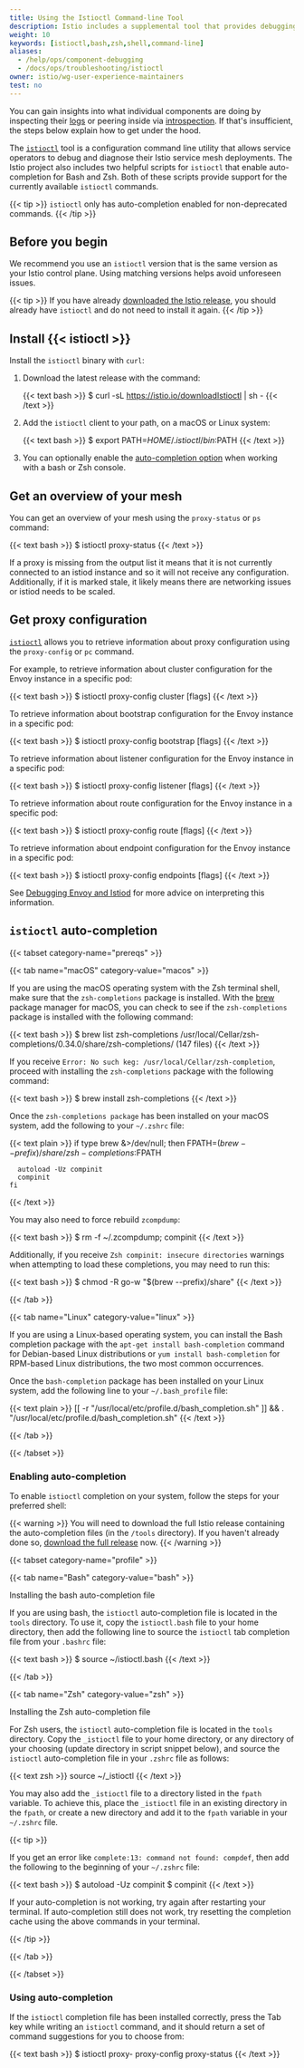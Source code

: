 ```yaml
---
title: Using the Istioctl Command-line Tool
description: Istio includes a supplemental tool that provides debugging and diagnosis for Istio service mesh deployments.
weight: 10
keywords: [istioctl,bash,zsh,shell,command-line]
aliases:
  - /help/ops/component-debugging
  - /docs/ops/troubleshooting/istioctl
owner: istio/wg-user-experience-maintainers
test: no
---
```


You can gain insights into what individual components are doing by inspecting their
[logs](/docs/ops/diagnostic-tools/component-logging/) or peering inside via
[introspection](/docs/ops/diagnostic-tools/controlz/). If that's insufficient,
the steps below explain how to get under the hood.

The [`istioctl`](/docs/reference/commands/istioctl) tool is a configuration command line utility
that allows service operators to debug and diagnose their Istio service mesh deployments.
The Istio project also includes two helpful scripts for `istioctl` that enable auto-completion
for Bash and Zsh. Both of these scripts provide support for the currently available `istioctl` commands.

{{< tip >}}
`istioctl` only has auto-completion enabled for non-deprecated commands.
{{< /tip >}}

## Before you begin

We recommend you use an `istioctl` version that is the same version as your Istio control plane.
Using matching versions helps avoid unforeseen issues.

{{< tip >}}
If you have already [downloaded the Istio release](/docs/setup/getting-started/#download), you should
already have `istioctl` and do not need to install it again.
{{< /tip >}}

## Install {{< istioctl >}}

Install the `istioctl` binary with `curl`:

1. Download the latest release with the command:

    {{< text bash >}}
    $ curl -sL https://istio.io/downloadIstioctl | sh -
    {{< /text >}}

1. Add the `istioctl` client to your path, on a macOS or Linux system:

    {{< text bash >}}
    $ export PATH=$HOME/.istioctl/bin:$PATH
    {{< /text >}}

1. You can optionally enable the [auto-completion option](#enabling-auto-completion) when working with a bash or Zsh console.

## Get an overview of your mesh

You can get an overview of your mesh using the `proxy-status` or `ps` command:

{{< text bash >}}
$ istioctl proxy-status
{{< /text >}}

If a proxy is missing from the output list it means that it is not currently connected to an istiod instance and so it
will not receive any configuration. Additionally, if it is marked stale, it likely means there are networking issues or
istiod needs to be scaled.

## Get proxy configuration

[`istioctl`](/docs/reference/commands/istioctl) allows you to retrieve information
about proxy configuration using the `proxy-config` or `pc` command.

For example, to retrieve information about cluster configuration for the Envoy instance in a specific pod:

{{< text bash >}}
$ istioctl proxy-config cluster <pod-name> [flags]
{{< /text >}}

To retrieve information about bootstrap configuration for the Envoy instance in a specific pod:

{{< text bash >}}
$ istioctl proxy-config bootstrap <pod-name> [flags]
{{< /text >}}

To retrieve information about listener configuration for the Envoy instance in a specific pod:

{{< text bash >}}
$ istioctl proxy-config listener <pod-name> [flags]
{{< /text >}}

To retrieve information about route configuration for the Envoy instance in a specific pod:

{{< text bash >}}
$ istioctl proxy-config route <pod-name> [flags]
{{< /text >}}

To retrieve information about endpoint configuration for the Envoy instance in a specific pod:

{{< text bash >}}
$ istioctl proxy-config endpoints <pod-name> [flags]
{{< /text >}}

See [Debugging Envoy and Istiod](/docs/ops/diagnostic-tools/proxy-cmd/) for more advice on interpreting this information.

## `istioctl` auto-completion

{{< tabset category-name="prereqs" >}}

{{< tab name="macOS" category-value="macos" >}}

If you are using the macOS operating system with the Zsh terminal shell, make sure that
the `zsh-completions` package is installed. With the [brew](https://brew.sh) package manager
for macOS, you can check to see if the `zsh-completions` package is installed with the following command:

{{< text bash >}}
$ brew list zsh-completions
/usr/local/Cellar/zsh-completions/0.34.0/share/zsh-completions/ (147 files)
{{< /text >}}

If you receive `Error: No such keg: /usr/local/Cellar/zsh-completion`,
proceed with installing the `zsh-completions` package with the following command:

{{< text bash >}}
$ brew install zsh-completions
{{< /text >}}

Once the `zsh-completions package` has been installed on your macOS system, add the following to your `~/.zshrc` file:

{{< text plain >}}
    if type brew &>/dev/null; then
      FPATH=$(brew --prefix)/share/zsh-completions:$FPATH

      autoload -Uz compinit
      compinit
    fi
{{< /text >}}

You may also need to force rebuild `zcompdump`:

{{< text bash >}}
$ rm -f ~/.zcompdump; compinit
{{< /text >}}

Additionally, if you receive `Zsh compinit: insecure directories` warnings
when attempting to load these completions, you may need to run this:

{{< text bash >}}
$ chmod -R go-w "$(brew --prefix)/share"
{{< /text >}}

{{< /tab >}}

{{< tab name="Linux" category-value="linux" >}}

If you are using a Linux-based operating system, you can install the Bash completion package
with the `apt-get install bash-completion` command for Debian-based Linux distributions or
`yum install bash-completion` for RPM-based Linux distributions, the two most common occurrences.

Once the `bash-completion` package has been installed on your Linux system,
add the following line to your `~/.bash_profile` file:

{{< text plain >}}
[[ -r "/usr/local/etc/profile.d/bash_completion.sh" ]] && . "/usr/local/etc/profile.d/bash_completion.sh"
{{< /text >}}

{{< /tab >}}

{{< /tabset >}}

### Enabling auto-completion

To enable `istioctl` completion on your system, follow the steps for your preferred shell:

{{< warning >}}
You will need to download the full Istio release containing the auto-completion files (in the `/tools` directory).
If you haven't already done so, [download the full release](/docs/setup/getting-started/#download) now.
{{< /warning >}}

{{< tabset category-name="profile" >}}

{{< tab name="Bash" category-value="bash" >}}

Installing the bash auto-completion file

If you are using bash, the `istioctl` auto-completion file is located in the `tools` directory.
To use it, copy the `istioctl.bash` file to your home directory, then add the following line to
source the `istioctl` tab completion file from your `.bashrc` file:

{{< text bash >}}
$ source ~/istioctl.bash
{{< /text >}}

{{< /tab >}}

{{< tab name="Zsh" category-value="zsh" >}}

Installing the Zsh auto-completion file

For Zsh users, the `istioctl` auto-completion file is located in the `tools` directory.
Copy the `_istioctl` file to your home directory, or any directory of your choosing
(update directory in script snippet below), and source the `istioctl` auto-completion file
in your `.zshrc` file as follows:

{{< text zsh >}}
source ~/_istioctl
{{< /text >}}

You may also add the `_istioctl` file to a directory listed in the `fpath` variable.
To achieve this, place the `_istioctl` file in an existing directory in the `fpath`,
or create a new directory and add it to the `fpath` variable in your `~/.zshrc` file.

{{< tip >}}

If you get an error like `complete:13: command not found: compdef`,
then add the following to the beginning of your `~/.zshrc` file:

{{< text bash >}}
$ autoload -Uz compinit
$ compinit
{{< /text >}}

If your auto-completion is not working, try again after restarting your terminal.
If auto-completion still does not work, try resetting the completion cache using
the above commands in your terminal.

{{< /tip >}}

{{< /tab >}}

{{< /tabset >}}

### Using auto-completion

If the `istioctl` completion file has been installed correctly, press the Tab key
while writing an `istioctl` command, and it should return a set of command suggestions
for you to choose from:

{{< text bash >}}
$ istioctl proxy-<TAB>
proxy-config proxy-status
{{< /text >}}
